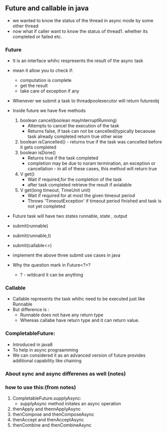 

## Future and callable in java

- we wanted to know the status of the thread in async mode by some other thread
- now what if caller want to know the status of thread1. whether its completed or failed etc.

### Future
- It is an interface whihc respresents the result of the async task
- mean it allow you to check if:
  - computation is complete
  - get the result
  - take care of exception if any
- Whenever we submit a task to threadpoolexecutor will return futureobj
- Inside future we have five methods
  1. boolean cancel(boolean mayInterruptRunning)
     - Attempts to cancel the execution of the task
     - Returns false, if task can not be cancelled(typically becaouse task already completed return true other wise
  2. boolean isCancelled() - returns true if the task was cancelled before it gets completed
  3. boolean isDone()
     - Returns true if the task completed
     - completion may be due to noram termination, an exception or cancellation - in all of these cases, this method will return true
  4. V get()
     - Wait if required,for the completion of the task
     - after task completed retrieve the result if avialable
  5. V get(long timeout, TimeUnit unit)
     - Wait if required for at most the given timeout period
     - Throws 'TimeoutException' if timeout period finished and task is not yet completed
    
- Future task will have two states runnable, state , output
- submit(runnable)
- submit(runnable,t)
- submit(callable<>)
- implement the above three submit use cases in java
- Why the question mark in Future<?>?
  - ? - wildcard it can be anything
### Callable
- Callable represents the task whihc need to be executed just like Runnable
- But difference is :
  - Runnable does not have any return type
  - Whereas callabe have return type and it can return value.

### CompletableFuture:
- Introduced in java8
- To help in async prograamming
- We can considered it as an advanced version of future provides additional capability like chaining

### About sync and async differenes as well (notes)

### how to use this:(from notes)
1. CompletableFuture.supplyAsync:
   - supplyAsync method initates an async operation
2. thenApply and thennApplyAsync
3. thenCompose and thenComposeAsync
4. thenAccept and thenAcceptAsync
5. thenCombine and thenCombineAsync
